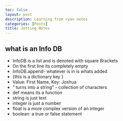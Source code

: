 ```yaml
---
toc: false
layout: post
description: Learning from ryan notes
categories: [Posts]
title: Jotting Notes
---
```


## what is an Info DB
- InfoDB is a list and is denoted with square Brackets
- On the first line its completely empty
- InfoDB.append- whatever is in is whats added
- {this is a dictionary key }
- Value: First Name, Key: Joshua
- " turns into a string" - collection of characters
- def means its a function
- string is just text
- integer is just a number
- float is a more complex version of an integer
- boolean: a true or false statement